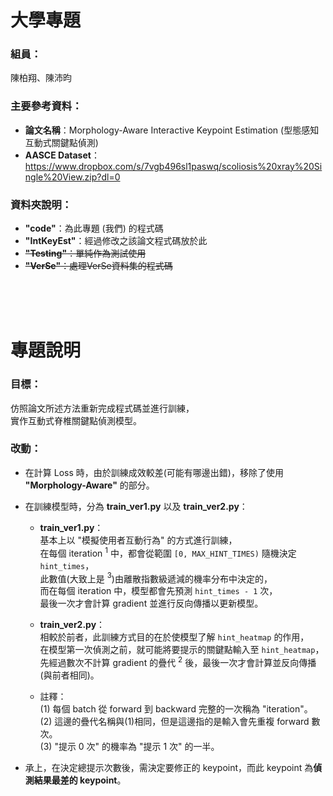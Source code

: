 # **大學專題**

### **組員：**
陳柏翔、陳沛昀

### **主要參考資料：**
- **論文名稱**：Morphology-Aware Interactive Keypoint Estimation (型態感知互動式關鍵點偵測)
- **AASCE Dataset**：https://www.dropbox.com/s/7vgb496sl1paswq/scoliosis%20xray%20Single%20View.zip?dl=0

### **資料夾說明：**
- **"code"**：為此專題 (我們) 的程式碼
- **"IntKeyEst"**：經過修改之該論文程式碼放於此
- ~~**"Testing"**：單純作為測試使用~~
- ~~**"VerSe"**：處理VerSe資料集的程式碼~~
<br>
<br>
<br>


# **專題說明**

### **目標：**
仿照論文所述方法重新完成程式碼並進行訓練，<br>
實作互動式脊椎關鍵點偵測模型。


### **改動：**
- 在計算 Loss 時，由於訓練成效較差(可能有哪邊出錯)，移除了使用 **"Morphology-Aware"** 的部分。
- 在訓練模型時，分為 **train_ver1.py** 以及 **train_ver2.py**：<br>
    - **train_ver1.py**：<br>
    基本上以 "模擬使用者互動行為" 的方式進行訓練，<br>
    在每個 iteration $^{1}$ 中，都會從範圍 `[0, MAX_HINT_TIMES)` 隨機決定 `hint_times`，<br>
    此數值(大致上是 $^{3}$)由離散指數級遞減的機率分布中決定的，<br>
    而在每個 iteration 中，模型都會先預測 `hint_times - 1` 次，<br>
    最後一次才會計算 gradient 並進行反向傳播以更新模型。<br>

    - **train_ver2.py**：<br>
    相較於前者，此訓練方式目的在於使模型了解 `hint_heatmap` 的作用，<br>
    在模型第一次偵測之前，就可能將要提示的關鍵點輸入至 `hint_heatmap`，<br>
    先經過數次不計算 gradient 的疊代 $^{2}$ 後，最後一次才會計算並反向傳播(與前者相同)。

    - 註釋：<br>
        (1) 每個 batch 從 forward 到 backward 完整的一次稱為 "iteration"。<br>
        (2) 這邊的疊代名稱與(1)相同，但是這邊指的是輸入會先重複 forward 數次。<br>
        (3) "提示 0 次" 的機率為 "提示 1 次" 的一半。<br>

- 承上，在決定總提示次數後，需決定要修正的 keypoint，而此 keypoint 為**偵測結果最差的 keypoint**。
